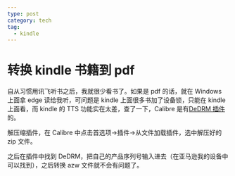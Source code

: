 ```yaml
---
type: post
category: tech
tag:
  - kindle
---
```


# 转换 kindle 书籍到 pdf

自从习惯用讯飞听书之后，我就很少看书了。如果是 pdf 的话，就在 Windows 上面拿 edge 读给我听，可问题是 kindle 上面很多书加了设备锁，只能在 kindle 上面看，而 kindle 的 TTS 功能实在太差，查了一下，Calibre 是有[DeDRM 插件](https://github.com/apprenticeharper/DeDRM_tools)的。

解压缩插件，在 Calibre 中点击首选项->插件->从文件加载插件，选中解压好的 zip 文件。

之后在插件中找到 DeDRM，把自己的产品序列号输入进去（在亚马逊我的设备中可以找到），之后转换 azw 文件就不会有问题了。
